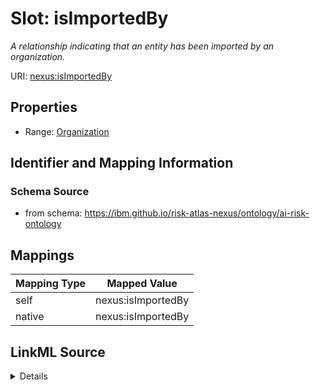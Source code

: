 

# Slot: isImportedBy


_A relationship indicating that an entity has been imported by an organization._





URI: [nexus:isImportedBy](https://ibm.github.io/risk-atlas-nexus/ontology/isImportedBy)



<!-- no inheritance hierarchy -->








## Properties

* Range: [Organization](Organization.md)





## Identifier and Mapping Information







### Schema Source


* from schema: https://ibm.github.io/risk-atlas-nexus/ontology/ai-risk-ontology




## Mappings

| Mapping Type | Mapped Value |
| ---  | ---  |
| self | nexus:isImportedBy |
| native | nexus:isImportedBy |




## LinkML Source

<details>
```yaml
name: isImportedBy
description: A relationship indicating that an entity has been imported by an organization.
from_schema: https://ibm.github.io/risk-atlas-nexus/ontology/ai-risk-ontology
rank: 1000
alias: isImportedBy
range: Organization
inlined_as_list: true

```
</details>
